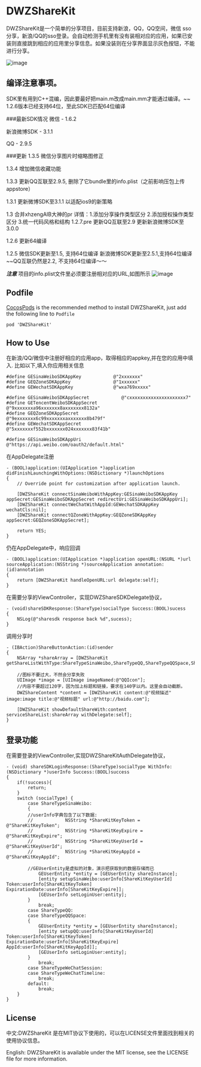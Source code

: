 DWZShareKit
===========
DWZShareKit是一个简单的分享项目，目前支持新浪，QQ，QQ空间，微信 sso分享，新浪/QQ的sso登录。会自动检测手机里有没有装相对应的应用，如果已安装则直接跳到相应的应用里分享信息。如果没装则在分享界面显示灰色按钮，不能进行分享。

![image](https://raw.githubusercontent.com/lerosua/DWZShareKit/master/dwzsharekit-demo.png)

## 编译注意事项。
SDK里有用到C++混编，因此要最好把main.m改成main.mm才能通过编译。~~
1.2.6版本已经支持64位，至此SDK已匹配64位编译

###最新SDK情况
微信 		- 1.6.2

新浪微博SDK 	- 3.1.1

QQ  		- 2.9.5

###更新
1.3.5 微信分享图片时缩略图修正

1.3.4 增加微信收藏功能

1.3.3 更新QQ互联至2.9.5, 删除了它bundle里的info.plist（之前影响压包上传appstore）

1.3.1 更新微博SDK至3.1.1 以适配ios9的新策略

1.3  合并xhzengAIB大神的pr
	详情：1.添加分享操作类型区分 2.添加授权操作类型区分 3.统一代码风格和结构
1.2.7.pre
	更新QQ互联至2.9
	更新新浪微博SDK至3.0.0

1.2.6 更新64编译

1.2.5
微信SDK更新至1.5, 支持64位编译
新浪微博SDK更新至2.5.1,支持64位编译
~~QQ互联仍然是2.2, 不支持64位编译～～

***注意*** 
项目的info.plist文件里必须要注册相对应的URL,如图所示
![image](https://raw.githubusercontent.com/lerosua/DWZShareKit/master/URL-setting.png)

## Podfile
[CocosPods](http://cocosPods.org) is the recommended method to install DWZShareKit, just add the following line to `Podfile`

```
pod 'DWZShareKit'

```

## How to Use
在新浪/QQ/微信中注册好相应的应用app，取得相应的appkey,并在您的应用中填入.
比如以下,填入你应用相关信息
```objc
#define GESinaWeiboSDKAppKey            @"2xxxxxxx"
#define GEQZoneSDKAppKey                @"1xxxxxx"
#define GEWechatSDKAppKey               @"wxa769xxxxx"

#define GESinaWeiboSDKAppSecret            @"cxxxxxxxxxxxxxxxxxxxxx7"
#define GETencentWeiboSDKAppSecret         @"9xxxxxxxa96xxxxxxx8axxxxxxx8132a"
#define GEQZoneSDKAppSecret                @"9exxxxxxx6c99xxxxxxxaxxxxxxx8b479f"
#define GEWechatSDKAppSecret               @"5xxxxxxxf552bxxxxxxx024xxxxxxx83f41b"

#define GESinaWeiboSDKAppUri            @"https://api.weibo.com/oauth2/default.html"
````
在AppDelegate注册
```objc
- (BOOL)application:(UIApplication *)application didFinishLaunchingWithOptions:(NSDictionary *)launchOptions
{
    // Override point for customization after application launch.
        
	[DWZShareKit connectSinaWeiboWithAppKey:GESinaWeiboSDKAppKey appSecret:GESinaWeiboSDKAppSecret redirectUri:GESinaWeiboSDKAppUri];
	[DWZShareKit connectWeChatWithAppId:GEWechatSDKAppKey wechatCls:nil];
	[DWZShareKit connectQZoneWithAppKey:GEQZoneSDKAppKey appSecret:GEQZoneSDKAppSecret];
    
	return YES;
}

```

仍在AppDelegate中，响应回调
```objc
- (BOOL)application:(UIApplication *)application openURL:(NSURL *)url sourceApplication:(NSString *)sourceApplication annotation:(id)annotation
{
    return [DWZShareKit handleOpenURL:url delegate:self];
}
```


在需要分享的ViewController，实现DWZShareSDKDelegate协议，
```objc
- (void)shareSDKResponse:(ShareType)socialType Success:(BOOL)sucess
{
    NSLog(@"sharesdk response back %d",sucess);
}
```
调用分享时
```objc
- (IBAction)ShareButtonAction:(id)sender
{
	NSArray *shareArray = [DWZShareKit getShareListWithType:ShareTypeSinaWeibo,ShareTypeQQ,ShareTypeQQSpace,ShareTypeWeChatSession,ShareTypeWeChatTimeline,nil];

	//图标不要过大，不然会分享失败
	UIImage *image = [UIImage imageNamed:@"QQIcon"];
	//内容不要超过120字，因为加上标题和链接，要求在140字以内。这里会自动截断。
	DWZShareContent *content = [DWZShareKit content:@"视频描述" image:image title:@"视频标题" url:@"http://baidu.com"];
	        
	[DWZShareKit showDefaultShareWith:content serviceShareList:shareArray withDelegate:self];
}

```

## 登录功能
在需要登录的ViewController,实现DWZShareKitAuthDelegate协议，
```objc
- (void) shareSDKLoginResponse:(ShareType)socialType WithInfo:(NSDictionary *)userInfo Success:(BOOL)success
{
    if(!success){
        return;
    }
    switch (socialType) {
        case ShareTypeSinaWeibo:
        {
	    //userInfo字典包含了以下数据:
	    //            NSString *ShareKitKeyToken = @"ShareKitKeyToken";
	    //            NSString *ShareKitKeyExpire = @"ShareKitKeyExpire";
	    //            NSString *ShareKitKeyUserId = @"ShareKitKeyUserId";
	    //            NSString *ShareKitKeyAppId = @"ShareKitKeyAppId";
	    
	    //GEUserEntity是虚拟的对象，演示把获取到的数据存储而已
            GEUserEntity *entity = [GEUserEntity shareInstance];
            [entity setupSinaWeibo:userInfo[ShareKitKeyUserId] Token:userInfo[ShareKitKeyToken] ExpirationDate:userInfo[ShareKitKeyExpire]];
            [GEUserInfo setLoginUser:entity];
        }
            break;
        case ShareTypeQQ:
        case ShareTypeQQSpace:
        {
            GEUserEntity *entity = [GEUserEntity shareInstance];
            [entity setupQQ:userInfo[ShareKitKeyUserId] Token:userInfo[ShareKitKeyToken] ExpirationDate:userInfo[ShareKitKeyExpire] AppId:userInfo[ShareKitKeyAppId]];
            [GEUserInfo setLoginUser:entity];
        }
            break;
        case ShareTypeWeChatSession:
        case ShareTypeWeChatTimeline:
            break;
        default:
            break;
    }
}
```
## License

中文:DWZShareKit 是在MIT协议下使用的，可以在LICENSE文件里面找到相关的使用协议信息。

English: DWZShareKit is available under the MIT license, see the LICENSE file for more information.


